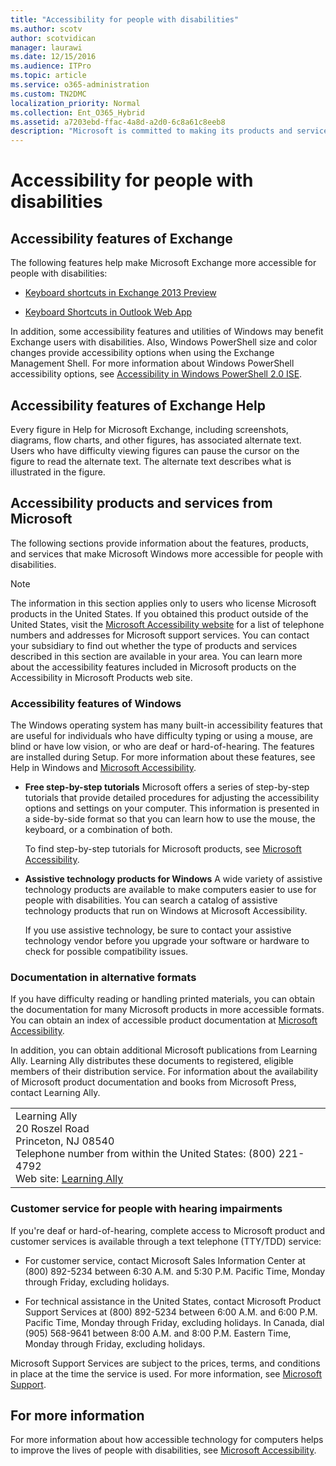 ```yaml
---
title: "Accessibility for people with disabilities"
ms.author: scotv
author: scotvidican
manager: laurawi
ms.date: 12/15/2016
ms.audience: ITPro
ms.topic: article
ms.service: o365-administration
ms.custom: TN2DMC
localization_priority: Normal
ms.collection: Ent_O365_Hybrid
ms.assetid: a7203ebd-ffac-4a8d-a2d0-6c8a61c8eeb8
description: "Microsoft is committed to making its products and services easier for everyone to use."
---
```


# Accessibility for people with disabilities

## Accessibility features of Exchange

The following features help make Microsoft Exchange more accessible for people with disabilities:
  
- [Keyboard shortcuts in Exchange 2013 Preview](http://technet.microsoft.com/library/146b2b52-1ef8-4606-991a-4cf4da694970.aspx)
    
- [Keyboard Shortcuts in Outlook Web App](https://go.microsoft.com/fwlink/p/?LinkId=268079)
    
In addition, some accessibility features and utilities of Windows may benefit Exchange users with disabilities. Also, Windows PowerShell size and color changes provide accessibility options when using the Exchange Management Shell. For more information about Windows PowerShell accessibility options, see [Accessibility in Windows PowerShell 2.0 ISE](https://go.microsoft.com/fwlink/p/?LinkId=258240).
  
## Accessibility features of Exchange Help

Every figure in Help for Microsoft Exchange, including screenshots, diagrams, flow charts, and other figures, has associated alternate text. Users who have difficulty viewing figures can pause the cursor on the figure to read the alternate text. The alternate text describes what is illustrated in the figure.
  
## Accessibility products and services from Microsoft

The following sections provide information about the features, products, and services that make Microsoft Windows more accessible for people with disabilities.
  
> [!NOTE]
> The information in this section applies only to users who license Microsoft products in the United States. If you obtained this product outside of the United States, visit the [Microsoft Accessibility website](https://www.microsoft.com/enable) for a list of telephone numbers and addresses for Microsoft support services. You can contact your subsidiary to find out whether the type of products and services described in this section are available in your area. You can learn more about the accessibility features included in Microsoft products on the Accessibility in Microsoft Products web site. 
  
### Accessibility features of Windows

The Windows operating system has many built-in accessibility features that are useful for individuals who have difficulty typing or using a mouse, are blind or have low vision, or who are deaf or hard-of-hearing. The features are installed during Setup. For more information about these features, see Help in Windows and [Microsoft Accessibility](https://go.microsoft.com/fwlink/p/?linkId=18139).
  
- **Free step-by-step tutorials** Microsoft offers a series of step-by-step tutorials that provide detailed procedures for adjusting the accessibility options and settings on your computer. This information is presented in a side-by-side format so that you can learn how to use the mouse, the keyboard, or a combination of both. 
    
    To find step-by-step tutorials for Microsoft products, see [Microsoft Accessibility](https://go.microsoft.com/fwlink/p/?linkId=18139).
    
- **Assistive technology products for Windows** A wide variety of assistive technology products are available to make computers easier to use for people with disabilities. You can search a catalog of assistive technology products that run on Windows at Microsoft Accessibility. 
    
    If you use assistive technology, be sure to contact your assistive technology vendor before you upgrade your software or hardware to check for possible compatibility issues. 
    
### Documentation in alternative formats

If you have difficulty reading or handling printed materials, you can obtain the documentation for many Microsoft products in more accessible formats. You can obtain an index of accessible product documentation at [Microsoft Accessibility](https://go.microsoft.com/fwlink/p/?linkId=18139). 
  
In addition, you can obtain additional Microsoft publications from Learning Ally. Learning Ally distributes these documents to registered, eligible members of their distribution service. For information about the availability of Microsoft product documentation and books from Microsoft Press, contact Learning Ally. 
  
||
|:-----|
|Learning Ally  <br/> 20 Roszel Road  <br/> Princeton, NJ 08540  <br/> Telephone number from within the United States: (800) 221-4792  <br/> Web site: [Learning Ally](https://www.learningally.org/) <br/> |
   
### Customer service for people with hearing impairments

If you're deaf or hard-of-hearing, complete access to Microsoft product and customer services is available through a text telephone (TTY/TDD) service:
  
- For customer service, contact Microsoft Sales Information Center at (800) 892-5234 between 6:30 A.M. and 5:30 P.M. Pacific Time, Monday through Friday, excluding holidays. 
    
- For technical assistance in the United States, contact Microsoft Product Support Services at (800) 892-5234 between 6:00 A.M. and 6:00 P.M. Pacific Time, Monday through Friday, excluding holidays. In Canada, dial (905) 568-9641 between 8:00 A.M. and 8:00 P.M. Eastern Time, Monday through Friday, excluding holidays. 
    
Microsoft Support Services are subject to the prices, terms, and conditions in place at the time the service is used. For more information, see [Microsoft Support](https://go.microsoft.com/fwlink/p/?linkId=18142).
  
## For more information

For more information about how accessible technology for computers helps to improve the lives of people with disabilities, see [Microsoft Accessibility](http://go.microsoft.com/fwlink/p/?linkId=18139). 
  


